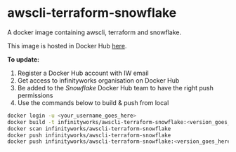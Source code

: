 # awscli-terraform-snowflake

A docker image containing awscli, terraform and snowflake.

This image is hosted in Docker Hub [here](https://hub.docker.com/r/infinityworks/awscli-terraform-snowflake/tags).

**To update:**

1. Register a Docker Hub account with IW email
2. Get access to infinityworks organisation on Docker Hub
3. Be added to the _Snowflake_ Docker Hub team to have the right push permissions
4. Use the commands below to build & push from local

```zsh
docker login -u <your_username_goes_here>
docker build -t infinityworks/awscli-terraform-snowflake:<version_goes_here> -t infinityworks/awscli-terraform-snowflake:latest .
docker scan infinityworks/awscli-terraform-snowflake
docker push infinityworks/awscli-terraform-snowflake 
docker push infinityworks/awscli-terraform-snowflake:<version_goes_here>
```
